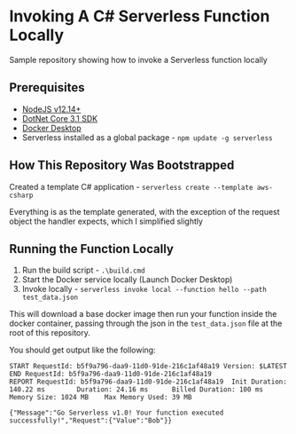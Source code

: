 # Invoking A C# Serverless Function Locally

Sample repository showing how to invoke a Serverless function locally

## Prerequisites

* [NodeJS v12.14+](https://nodejs.org/en/)
* [DotNet Core 3.1 SDK](https://dotnet.microsoft.com/download/dotnet-core/3.1)
* [Docker Desktop](https://www.docker.com/products/docker-desktop)
* Serverless installed as a global package - `npm update -g serverless`

## How This Repository Was Bootstrapped

Created a template C# application - `serverless create --template aws-csharp`

Everything is as the template generated, with the exception of the request object the handler expects, which I simplified slightly

## Running the Function Locally

1. Run the build script - `.\build.cmd`
2. Start the Docker service locally (Launch Docker Desktop)
3. Invoke locally - `serverless invoke local --function hello --path test_data.json`

This will download a base docker image then run your function inside the docker container, passing through the json in the `test_data.json` file at the root of this repository.

You should get output like the following:

```
START RequestId: b5f9a796-daa9-11d0-91de-216c1af48a19 Version: $LATEST
END RequestId: b5f9a796-daa9-11d0-91de-216c1af48a19
REPORT RequestId: b5f9a796-daa9-11d0-91de-216c1af48a19  Init Duration: 140.22 ms        Duration: 24.16 ms      Billed Duration: 100 ms Memory Size: 1024 MB    Max Memory Used: 39 MB

{"Message":"Go Serverless v1.0! Your function executed successfully!","Request":{"Value":"Bob"}}
```